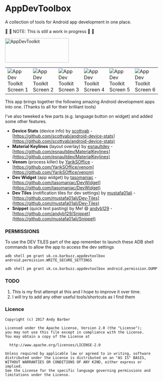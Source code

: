 # AppDevToolbox

A collection of tools for Android app development in one place.

:construction_worker: :hammer: NOTE: This is still a work in progress :hammer: :construction_worker:

<p>
<a href="https://play.google.com/store/apps/details?id=uk.co.barbuzz.appdevtoolbox"><img src="https://github.com/andyb129/AppDevToolkit/blob/master/screenshots/google_play_badge.png" height="80" width="210" alt="AppDevToolkit"/></a>
</p>

<table border="0">
<tr>
<td>
<img src="https://github.com/andyb129/AppDevToolkit/blob/master/screenshots/appdevtoolkit_screen_1.png" alt="App Dev Toolkit Screen 1"/>
</td>
<td>
<img src="https://github.com/andyb129/AppDevToolkit/blob/master/screenshots/appdevtoolkit_screen_2.png" alt="App Dev Toolkit Screen 2"/>
</td>
<td>
<img src="https://github.com/andyb129/AppDevToolkit/blob/master/screenshots/appdevtoolkit_screen_3.png" alt="App Dev Toolkit Screen 3"/>
</td>
<td>
<img src="https://github.com/andyb129/AppDevToolkit/blob/master/screenshots/appdevtoolkit_screen_4.png" alt="App Dev Toolkit Screen 4"/>
</td>
<td>
<img src="https://github.com/andyb129/AppDevToolkit/blob/master/screenshots/appdevtoolkit_screen_6.png" alt="App Dev Toolkit Screen 5"/>
</td>
<td>
<img src="https://github.com/andyb129/AppDevToolkit/blob/master/screenshots/appdevtoolkit_screen_5.png" alt="App Dev Toolkit Screen 6"/>
</td>
</tr>
</table>

This app brings together the following amazing Android development apps into one. (Thanks to all for their brilliant tools)

I've also tweeked a few parts (e.g. language button on widget) and added some other features.

* **Device Stats** (device info) by [scottyab](https://github.com/scottyab) - [https://github.com/scottyab/android-device-stats](https://github.com/scottyab/android-device-stats)
* **Material Keylines** (layout overlay) by [esnaultdev](https://github.com/esnaultdev) - [https://github.com/esnaultdev/MaterialKeylines](https://github.com/esnaultdev/MaterialKeylines)
* **Venom** (process killer) by [YarikSOffice](https://github.com/YarikSOffice) - [https://github.com/YarikSOffice/venom](https://github.com/YarikSOffice/venom)
* **Dev Widget** (app widget) by [tasomaniac](https://github.com/tasomaniac) - [https://github.com/tasomaniac/DevWidget](https://github.com/tasomaniac/DevWidget)
* **Dev Tiles** (notification tiles for dev settings) by [mustafa01ali](https://github.com/mustafa01ali) - [https://github.com/mustafa01ali/Dev-Tiles](https://github.com/mustafa01ali/Dev-Tiles)
* **Snippet** (quick text pasting) by Me! :smile: [andyb129](https://github.com/andyb129) - [https://github.com/andyb129/Snippet](https://github.com/mustafa01ali/Snippet)

### PERMISSIONS

To use the DEV TILES part of the app remember to launch these ADB shell commands to allow the app to access the dev settings

```
adb shell pm grant uk.co.barbuzz.appdevtoolbox android.permission.WRITE_SECURE_SETTINGS

adb shell pm grant uk.co.barbuzz.appdevtoolbox android.permission.DUMP
```

### TODO

1. This is my first attempt at this and I hope to improve it over time.
3. I will try to add any other useful tools/shortcuts as I find them

### Licence
```
Copyright (c) 2017 Andy Barber

Licensed under the Apache License, Version 2.0 (the "License");
you may not use this file except in compliance with the License.
You may obtain a copy of the License at

  http://www.apache.org/licenses/LICENSE-2.0

Unless required by applicable law or agreed to in writing, software
distributed under the License is distributed on an "AS IS" BASIS,
WITHOUT WARRANTIES OR CONDITIONS OF ANY KIND, either express or implied.
See the License for the specific language governing permissions and
limitations under the License.
```
